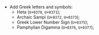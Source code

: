  * Add Greek letters and symbols:
   - Heta (`U+0370`, `U+0371`);
   - Archaic Sampi (`U+0372`, `U+0373`);
   - Greek Lower Number Sign (`U+0375`);
   - Pamphylian Digamma (`U+0376`, `U+0377`);